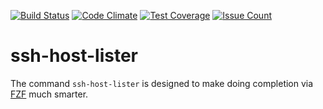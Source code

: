 [![Build Status](https://travis-ci.org/docwhat/ssh-host-lister.svg?branch=master)](https://travis-ci.org/docwhat/ssh-host-lister)
[![Code Climate](https://codeclimate.com/github/docwhat/ssh-host-lister/badges/gpa.svg)](https://codeclimate.com/github/docwhat/ssh-host-lister)
[![Test Coverage](https://codeclimate.com/github/docwhat/ssh-host-lister/badges/coverage.svg)](https://codeclimate.com/github/docwhat/ssh-host-lister/coverage)
[![Issue Count](https://codeclimate.com/github/docwhat/ssh-host-lister/badges/issue_count.svg)](https://codeclimate.com/github/docwhat/ssh-host-lister)


# ssh-host-lister

The command `ssh-host-lister` is designed to make doing completion via
[FZF](https://github.com/junegunn/fzf) much smarter.
